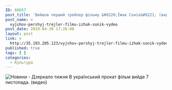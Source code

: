 ```yaml
---
ID: 60657
post_title: 'Вийшов перший трейлер фільму &#8220;Їжак Сонік&#8221; (видео)'
post_name: >
  vyjshov-pershyj-trejler-filmu-izhak-sonik-vydeo
post_date: 2019-04-30 17:26:08
layout: post
link: >
  http://35.193.205.123/vyjshov-pershyj-trejler-filmu-izhak-sonik-vydeo/
published: true
tags: [ ]
categories:
  - Культура
---
```

 <img src="https://image.zn.ua/media/images/645x426/Apr2019/229283.jpg" alt="Новини - Дзеркало тижня"/> В український прокат фільм вийде 7 листопада. (видео) 